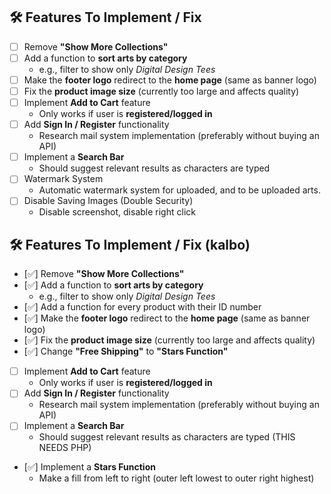 ## 🛠️ Features To Implement / Fix

- [ ] Remove **"Show More Collections"**
- [ ] Add a function to **sort arts by category**
  - e.g., filter to show only _Digital Design Tees_
- [ ] Make the **footer logo** redirect to the **home page** (same as banner logo)
- [ ] Fix the **product image size** (currently too large and affects quality)
- [ ] Implement **Add to Cart** feature
  - Only works if user is **registered/logged in**
- [ ] Add **Sign In / Register** functionality
  - Research mail system implementation (preferably without buying an API)
- [ ] Implement a **Search Bar**
  - Should suggest relevant results as characters are typed
- [ ] Watermark System
  - Automatic watermark system for uploaded, and to be uploaded arts.
- [ ] Disable Saving Images (Double Security)
  - Disable screenshot, disable right click

## 🛠️ Features To Implement / Fix (kalbo)

- [✅] Remove **"Show More Collections"**
- [✅] Add a function to **sort arts by category**
  - e.g., filter to show only _Digital Design Tees_ 
- [✅] Add a function for every product with their ID number
- [✅] Make the **footer logo** redirect to the **home page** (same as banner logo)
- [✅] Fix the **product image size** (currently too large and affects quality)
- [✅] Change **"Free Shipping"** to **"Stars Function"**
- [ ] Implement **Add to Cart** feature
  - Only works if user is **registered/logged in**
- [ ] Add **Sign In / Register** functionality
  - Research mail system implementation (preferably without buying an API)
- [ ] Implement a **Search Bar**
  - Should suggest relevant results as characters are typed
    (THIS NEEDS PHP)
- [✅] Implement a **Stars Function**
  - Make a fill from left to right (outer left lowest to outer right highest)
